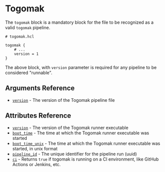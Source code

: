 # Togomak

The `togomak` block is a mandatory 
block for the file to be recognized as a valid
`togomak` pipeline. 

```hcl 
# togomak.hcl

togomak {
    # ...
    version = 1
}
```
The above block, with `version` parameter 
is required for any pipeline to be considered
"runnable".

## Arguments Reference
* [`version`](#version) - The version of the Togomak pipeline file

## Attributes Reference

* [`version`](#version) - The version of the Togomak runner executable
* [`boot_time`](#boot_time) - The time at which the Togomak runner executable was started
* [`boot_time_unix`](#boot_time_unix) - The time at which the Togomak runner executable was started, in unix format
* [`pipeline_id`](#pipeline_id) - The unique identifier for the pipeline run (uuid)
* [`ci`](#pipeline_id) - Returns `true` if togomak is running on a CI environment, like GitHub Actions or Jenkins, etc.
